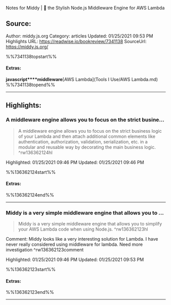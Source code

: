 Notes for Middy | 🛵 the Stylish Node.js Middleware Engine for AWS Lambda

## Source:
Author: middy.js.org
Category: articles
Updated: 01/25/2021 09:53 PM
Highlights URL: https://readwise.io/bookreview/7341138
SourceUrl: https://middy.js.org/

%%7341138topstart%%
#### Extras:
**javascript****middleware**[AWS Lambda](Tools I Use/AWS Lambda.md)
%%7341138topend%%


 
-----
 ## Highlights:

### A middleware engine allows you to focus on the strict busine...
>A middleware engine allows you to focus on the strict business logic of your Lambda and then attach additional common elements like authentication, authorization, validation, serialization, etc. in a modular and reusable way by decorating the main business logic. ^rw136362124hl


Highlighted: 01/25/2021 09:46 PM
Updated: 01/25/2021 09:46 PM

%%136362124start%%
#### Extras:

%%136362124end%%



------

### Middy is a very simple middleware engine that allows you to ...
>Middy is a very simple middleware engine that allows you to simplify your AWS Lambda code when using Node.js. ^rw136362123hl

Comment: Middy looks like a very interesting solution for Lambda. I have never really considered using middleware for lambda. Need more investigation ^rw136362123comment

Highlighted: 01/25/2021 09:46 PM
Updated: 01/25/2021 09:53 PM

%%136362123start%%
#### Extras:

%%136362123end%%



------

